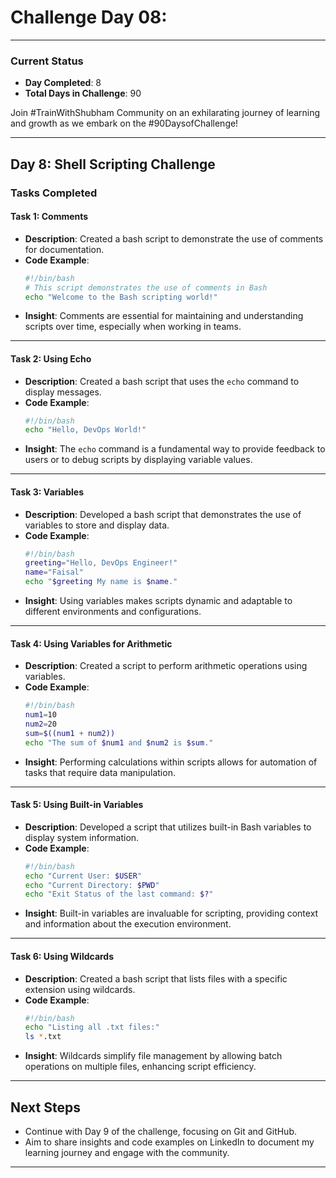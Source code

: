 # Challenge Day 08:

---

### Current Status
- **Day Completed**: 8
- **Total Days in Challenge**: 90

Join #TrainWithShubham Community on an exhilarating journey of learning and growth as we embark on the #90DaysofChallenge!

---

## Day 8: Shell Scripting Challenge

### Tasks Completed

#### Task 1: Comments
- **Description**: Created a bash script to demonstrate the use of comments for documentation.
- **Code Example**:
    ```bash
    #!/bin/bash
    # This script demonstrates the use of comments in Bash
    echo "Welcome to the Bash scripting world!"
    ```
- **Insight**: Comments are essential for maintaining and understanding scripts over time, especially when working in teams.

---

#### Task 2: Using Echo
- **Description**: Created a bash script that uses the `echo` command to display messages.
- **Code Example**:
    ```bash
    #!/bin/bash
    echo "Hello, DevOps World!"
    ```
- **Insight**: The `echo` command is a fundamental way to provide feedback to users or to debug scripts by displaying variable values.

---

#### Task 3: Variables
- **Description**: Developed a bash script that demonstrates the use of variables to store and display data.
- **Code Example**:
    ```bash
    #!/bin/bash
    greeting="Hello, DevOps Engineer!"
    name="Faisal"
    echo "$greeting My name is $name."
    ```
- **Insight**: Using variables makes scripts dynamic and adaptable to different environments and configurations.

---

#### Task 4: Using Variables for Arithmetic
- **Description**: Created a script to perform arithmetic operations using variables.
- **Code Example**:
    ```bash
    #!/bin/bash
    num1=10
    num2=20
    sum=$((num1 + num2))
    echo "The sum of $num1 and $num2 is $sum."
    ```
- **Insight**: Performing calculations within scripts allows for automation of tasks that require data manipulation.

---

#### Task 5: Using Built-in Variables
- **Description**: Developed a script that utilizes built-in Bash variables to display system information.
- **Code Example**:
    ```bash
    #!/bin/bash
    echo "Current User: $USER"
    echo "Current Directory: $PWD"
    echo "Exit Status of the last command: $?"
    ```
- **Insight**: Built-in variables are invaluable for scripting, providing context and information about the execution environment.

---

#### Task 6: Using Wildcards
- **Description**: Created a bash script that lists files with a specific extension using wildcards.
- **Code Example**:
    ```bash
    #!/bin/bash
    echo "Listing all .txt files:"
    ls *.txt
    ```
- **Insight**: Wildcards simplify file management by allowing batch operations on multiple files, enhancing script efficiency.

---

## Next Steps
- Continue with Day 9 of the challenge, focusing on Git and GitHub.
- Aim to share insights and code examples on LinkedIn to document my learning journey and engage with the community.

---


